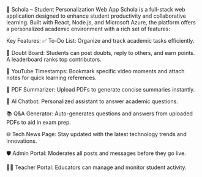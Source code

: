 📘 Schola – Student Personalization Web App
Schola is a full-stack web application designed to enhance student productivity and collaborative learning. Built with React, Node.js, and Microsoft Azure, the platform offers a personalized academic environment with a rich set of features:

Key Features:
✅ To-Do List: Organize and track academic tasks efficiently.

💬 Doubt Board: Students can post doubts, reply to others, and earn points. A leaderboard ranks top contributors.

📌 YouTube Timestamps: Bookmark specific video moments and attach notes for quick learning references.

📄 PDF Summarizer: Upload PDFs to generate concise summaries instantly.

🤖 AI Chatbot: Personalized assistant to answer academic questions.

📚 Q&A Generator: Auto-generates questions and answers from uploaded PDFs to aid in exam prep.

🌐 Tech News Page: Stay updated with the latest technology trends and innovations.

🛡️ Admin Portal: Moderates all posts and messages before they go live.

👨‍🏫 Teacher Portal: Educators can manage and monitor student activity.
